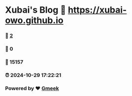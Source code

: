 # Xubai's Blog :link: https://xubai-owo.github.io 
### :page_facing_up: [2](https://xubai-owo.github.io/tag.html) 
### :speech_balloon: 0 
### :hibiscus: 15157 
### :alarm_clock: 2024-10-29 17:22:21 
### Powered by :heart: [Gmeek](https://github.com/Meekdai/Gmeek)
